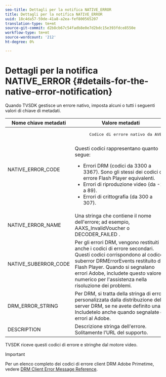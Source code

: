 ```yaml
---
seo-title: Dettagli per la notifica NATIVE_ERROR
title: Dettagli per la notifica NATIVE_ERROR
uuid: 18c4da57-59de-41a8-a2ea-fef800565207
translation-type: tm+mt
source-git-commit: d2b8cb67c54fadb8e0e7d2bdc15e393fdce8550e
workflow-type: tm+mt
source-wordcount: '212'
ht-degree: 0%

---
```



# Dettagli per la notifica NATIVE_ERROR {#details-for-the-native-error-notification}

Quando TVSDK gestisce un errore nativo, imposta alcuni o tutti i seguenti valori di chiave di metadati.

<table id="table_86A21619515B435DBB65DC4DFBB64B29"> 
 <thead> 
  <tr> 
   <th colname="col1" class="entry"> Nome chiave metadati </th> 
   <th colname="col2" class="entry"> Valore metadati </th> 
  </tr> 
 </thead>
 <tbody> 
  <tr> 
   <td colname="col1"> <span class="codeph"> NATIVE_ERROR_CODE  </span> </td> 
   <td colname="col2"> 
    <pre>
      Codice di errore nativo da AVE. 
    </pre> Questi codici rappresentano quanto segue: 
    <ul id="ul_330C626DE27B45A09E8851CC24768A07"> 
     <li id="li_0845A9BBB55545BDB49BD4F4802C0E54">Errori DRM (codici da 3300 a 3367). Sono gli stessi dei codici di errore Flash Player equivalenti. </li> 
     <li id="li_98A571480C154CF0AE1DC101FF0834C4">Errori di riproduzione video (da -1 a 89). </li> 
     <li id="li_D7C19955DEF94DA88B822C8C57D6D2F4">Errori di crittografia (da 300 a 307). </li> 
    </ul> </td> 
  </tr> 
  <tr> 
   <td colname="col1"> <span class="codeph"> NATIVE_ERROR_NAME  </span> </td> 
   <td colname="col2"> Una stringa che contiene il nome dell'errore; ad esempio, <span class="codeph"> AAXS_InvalidVoucher </span> o <span class="codeph"> DECODER_FAILED </span>. </td> 
  </tr> 
  <tr> 
   <td colname="col1"> <span class="codeph"> NATIVE_SUBERROR_CODE  </span> </td> 
   <td colname="col2"> Per gli errori DRM, vengono restituiti anche i codici di errore secondari. Questi codici corrispondono al codice suberror <span class="codeph"> DRMErrorEvents </span> restituito dal Flash Player. Quando si segnalano errori  Adobe, includete questo valore numerico per l'assistenza nella risoluzione dei problemi. </td> 
  </tr> 
  <tr> 
   <td colname="col1"> <span class="codeph"> DRM_ERROR_STRING  </span> </td> 
   <td colname="col2"> Per DRM, si tratta della stringa di errore personalizzata dalla distribuzione del server DRM, se ne avete definito una. Includetelo anche quando segnalate gli errori al  Adobe. </td> 
  </tr> 
  <tr> 
   <td colname="col1"> <span class="codeph"> DESCRIPTION  </span> </td> 
   <td colname="col2"> Descrizione stringa dell'errore. Solitamente l’URL del supporto. </td> 
  </tr> 
 </tbody> 
</table>

TVSDK riceve questi codici di errore e stringhe dal motore video.

>[!IMPORTANT]
>
>Per un elenco completo dei codici di errore  client DRM Adobe Primetime, vedere [DRM Client Error Message Reference](https://helpx.adobe.com/content/dam/help/en/primetime/drm/drm_client_error_message_reference.pdf).